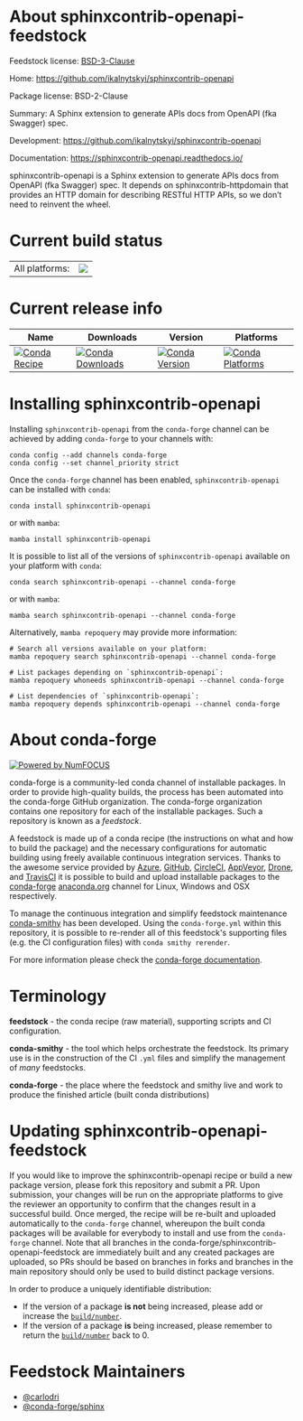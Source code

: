 About sphinxcontrib-openapi-feedstock
=====================================

Feedstock license: [BSD-3-Clause](https://github.com/conda-forge/sphinxcontrib-openapi-feedstock/blob/main/LICENSE.txt)

Home: https://github.com/ikalnytskyi/sphinxcontrib-openapi

Package license: BSD-2-Clause

Summary: A Sphinx extension to generate APIs docs from OpenAPI (fka Swagger) spec.

Development: https://github.com/ikalnytskyi/sphinxcontrib-openapi

Documentation: https://sphinxcontrib-openapi.readthedocs.io/

sphinxcontrib-openapi is a Sphinx extension to generate APIs docs from
OpenAPI (fka Swagger) spec. It depends on sphinxcontrib-httpdomain that
provides an HTTP domain for describing RESTful HTTP APIs, so we don’t need
to reinvent the wheel.


Current build status
====================


<table><tr><td>All platforms:</td>
    <td>
      <a href="https://dev.azure.com/conda-forge/feedstock-builds/_build/latest?definitionId=3571&branchName=main">
        <img src="https://dev.azure.com/conda-forge/feedstock-builds/_apis/build/status/sphinxcontrib-openapi-feedstock?branchName=main">
      </a>
    </td>
  </tr>
</table>

Current release info
====================

| Name | Downloads | Version | Platforms |
| --- | --- | --- | --- |
| [![Conda Recipe](https://img.shields.io/badge/recipe-sphinxcontrib--openapi-green.svg)](https://anaconda.org/conda-forge/sphinxcontrib-openapi) | [![Conda Downloads](https://img.shields.io/conda/dn/conda-forge/sphinxcontrib-openapi.svg)](https://anaconda.org/conda-forge/sphinxcontrib-openapi) | [![Conda Version](https://img.shields.io/conda/vn/conda-forge/sphinxcontrib-openapi.svg)](https://anaconda.org/conda-forge/sphinxcontrib-openapi) | [![Conda Platforms](https://img.shields.io/conda/pn/conda-forge/sphinxcontrib-openapi.svg)](https://anaconda.org/conda-forge/sphinxcontrib-openapi) |

Installing sphinxcontrib-openapi
================================

Installing `sphinxcontrib-openapi` from the `conda-forge` channel can be achieved by adding `conda-forge` to your channels with:

```
conda config --add channels conda-forge
conda config --set channel_priority strict
```

Once the `conda-forge` channel has been enabled, `sphinxcontrib-openapi` can be installed with `conda`:

```
conda install sphinxcontrib-openapi
```

or with `mamba`:

```
mamba install sphinxcontrib-openapi
```

It is possible to list all of the versions of `sphinxcontrib-openapi` available on your platform with `conda`:

```
conda search sphinxcontrib-openapi --channel conda-forge
```

or with `mamba`:

```
mamba search sphinxcontrib-openapi --channel conda-forge
```

Alternatively, `mamba repoquery` may provide more information:

```
# Search all versions available on your platform:
mamba repoquery search sphinxcontrib-openapi --channel conda-forge

# List packages depending on `sphinxcontrib-openapi`:
mamba repoquery whoneeds sphinxcontrib-openapi --channel conda-forge

# List dependencies of `sphinxcontrib-openapi`:
mamba repoquery depends sphinxcontrib-openapi --channel conda-forge
```


About conda-forge
=================

[![Powered by
NumFOCUS](https://img.shields.io/badge/powered%20by-NumFOCUS-orange.svg?style=flat&colorA=E1523D&colorB=007D8A)](https://numfocus.org)

conda-forge is a community-led conda channel of installable packages.
In order to provide high-quality builds, the process has been automated into the
conda-forge GitHub organization. The conda-forge organization contains one repository
for each of the installable packages. Such a repository is known as a *feedstock*.

A feedstock is made up of a conda recipe (the instructions on what and how to build
the package) and the necessary configurations for automatic building using freely
available continuous integration services. Thanks to the awesome service provided by
[Azure](https://azure.microsoft.com/en-us/services/devops/), [GitHub](https://github.com/),
[CircleCI](https://circleci.com/), [AppVeyor](https://www.appveyor.com/),
[Drone](https://cloud.drone.io/welcome), and [TravisCI](https://travis-ci.com/)
it is possible to build and upload installable packages to the
[conda-forge](https://anaconda.org/conda-forge) [anaconda.org](https://anaconda.org/)
channel for Linux, Windows and OSX respectively.

To manage the continuous integration and simplify feedstock maintenance
[conda-smithy](https://github.com/conda-forge/conda-smithy) has been developed.
Using the ``conda-forge.yml`` within this repository, it is possible to re-render all of
this feedstock's supporting files (e.g. the CI configuration files) with ``conda smithy rerender``.

For more information please check the [conda-forge documentation](https://conda-forge.org/docs/).

Terminology
===========

**feedstock** - the conda recipe (raw material), supporting scripts and CI configuration.

**conda-smithy** - the tool which helps orchestrate the feedstock.
                   Its primary use is in the construction of the CI ``.yml`` files
                   and simplify the management of *many* feedstocks.

**conda-forge** - the place where the feedstock and smithy live and work to
                  produce the finished article (built conda distributions)


Updating sphinxcontrib-openapi-feedstock
========================================

If you would like to improve the sphinxcontrib-openapi recipe or build a new
package version, please fork this repository and submit a PR. Upon submission,
your changes will be run on the appropriate platforms to give the reviewer an
opportunity to confirm that the changes result in a successful build. Once
merged, the recipe will be re-built and uploaded automatically to the
`conda-forge` channel, whereupon the built conda packages will be available for
everybody to install and use from the `conda-forge` channel.
Note that all branches in the conda-forge/sphinxcontrib-openapi-feedstock are
immediately built and any created packages are uploaded, so PRs should be based
on branches in forks and branches in the main repository should only be used to
build distinct package versions.

In order to produce a uniquely identifiable distribution:
 * If the version of a package **is not** being increased, please add or increase
   the [``build/number``](https://docs.conda.io/projects/conda-build/en/latest/resources/define-metadata.html#build-number-and-string).
 * If the version of a package **is** being increased, please remember to return
   the [``build/number``](https://docs.conda.io/projects/conda-build/en/latest/resources/define-metadata.html#build-number-and-string)
   back to 0.

Feedstock Maintainers
=====================

* [@carlodri](https://github.com/carlodri/)
* [@conda-forge/sphinx](https://github.com/conda-forge/sphinx/)

